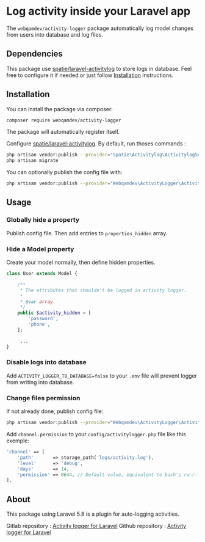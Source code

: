 # Log activity inside your Laravel app

The `webqamdev/activity-logger` package automatically log model changes from users into database and log files.

## Dependencies

This package use [spatie/laravel-activitylog](https://github.com/spatie/laravel-activitylog) to store logs in database.
Feel free to configure it if needed or just follow [Installation](#installation) instructions.

## Installation

You can install the package via composer:

```bash
composer require webqamdev/activity-logger
```

The package will automatically register itself.

Configure [spatie/laravel-activitylog](https://github.com/spatie/laravel-activitylog/blob/master/README.md#installation).
By default, run thoses commands :

```bash
php artisan vendor:publish --provider="Spatie\Activitylog\ActivitylogServiceProvider" --tag="migrations"
php artisan migrate
```

You can optionally publish the config file with:

```bash
php artisan vendor:publish --provider="Webqamdev\ActivityLogger\ActivityLoggerServiceProvider" --tag="config"
```

## Usage

### Globally hide a property

Publish config file. Then add entries to `properties_hidden` array.
    
### Hide a Model property

Create your model normally, then define hidden properties.

```php
class User extends Model {

    /**
     * The attributes that shouldn't be logged in activity logger.
     * 
     * @var array 
     */
    public $activity_hidden = [
        'password',
        'phone',
    ];

     ...
}
```

### Disable logs into database

Add `ACTIVITY_LOGGER_TO_DATABASE=false` to your `.env` file will prevent logger from writing into database.

### Change files permission

If not already done, publish config file:
```bash
php artisan vendor:publish --provider="Webqamdev\ActivityLogger\ActivityLoggerServiceProvider" --tag="config"
```

Add `channel.permission` to your `config/activitylogger.php` file like this exemple:
```php
'channel' => [
    'path'       => storage_path('logs/activity.log'),
    'level'      => 'debug',
    'days'       => 14,
    'permission' => 0644, // Default value, equivalent to bash's rw-r--r--
],
```
    
## About

This package using Laravel 5.8 is a plugin for auto-logging activities.

Gitlab repository : [Activity logger for Laravel](https://gitlab.webqam.fr/webqam/laravel-modules/activity-logger-for-laravel)
Github repository : [Activity logger for Laravel](https://github.com/webqamdev/activity-logger-for-laravel)
